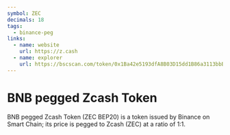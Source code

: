 ```yaml
---
symbol: ZEC
decimals: 18
tags:
  - binance-peg
links:
  - name: website
    url: https://z.cash
  - name: explorer
    url: https://bscscan.com/token/0x1Ba42e5193dfA8B03D15dd1B86a3113bbBEF8Eeb
---
```


# BNB pegged Zcash Token

BNB pegged Zcash Token (ZEC BEP20) is a token issued by Binance on Smart Chain; its price is pegged to Zcash (ZEC) at a ratio of 1:1.
